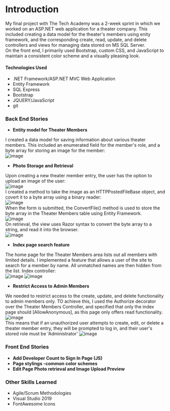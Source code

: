 # Introduction
My final project with The Tech Academy was a 2-week sprint in which we worked on an ASP.NET web application for a theater company. This included creating a data model for the theater's members using enity framework, and the corresponding create, read, update, and delete controllers and views for managing data stored on MS SQL Server.
<br>
On the front end, I primarily used Bootstrap, custom CSS, and JavaScript to maintain a consistent color scheme and a visually pleasing look.

#### Technologies Used
* .NET Framework/ASP.NET MVC Web Application
* Entity Framework
* SQL Express
* Bootstrap
* JQUERY/JavaScript
* git
### Back End Stories
* **Entity model for Theater Members**

I created a data model for saving information about various theater members. This included an enumerated field for the member's role, and a byte array for storing an image for the member:
<br>
![image](https://user-images.githubusercontent.com/98099229/169091254-aef7a434-2144-4261-ae1b-e62051601d56.png)

* **Photo Storage and Retrieval**

Upon creating a new theater member entry, the user has the option to upload an image of the user:
<br>
![image](https://user-images.githubusercontent.com/98099229/169093469-4d1b84ad-0485-4373-b339-fe04ae7a569c.png)
<br>
I created a method to take the image as an HTTPPostedFileBase object, and covert it to a byte array using a binary reader:
<br>
![image](https://user-images.githubusercontent.com/98099229/169093922-2bab192e-3e0b-4a84-929d-700ba986fb12.png)
<br>
When the form is submitted, the ConvertFile() method is used to store the byte array in the Theater Members table using Entity Framework.
<br>
![image](https://user-images.githubusercontent.com/98099229/169095252-7ff242ac-3b55-4a95-9fff-0a0ac6e700e9.png)
<br>
On retrieval, the view uses Razor syntax to convert the byte array to a string, and read it into the browser.
<br>
![image](https://user-images.githubusercontent.com/98099229/169095787-ea73a5c1-9c33-4c05-bb57-252184b1c409.png)

* **Index page search feature**

The home page for the Theater Members area lists out all members with limited details. I implemented a feature that allows a user of the site to search for a member by name. All unmatched names are then hidden from the list. Index controller:
<br>
![image](https://user-images.githubusercontent.com/98099229/169096668-58ba44ca-3c55-4ded-a24b-9ff2905ea911.png)
![image](https://user-images.githubusercontent.com/98099229/169097120-cdbfd65d-b158-4cc5-a876-575b9d0f1570.png)

* **Restrict Access to Admin Members**

We needed to restrict access to the create, update, and delete functionality to admin members only. TO achieve this, I used the Authorize decorator over the Theater Members Controller, and specified that only the index page should [AllowAnonymous], as this page only offers read functionality.
<br>
![image](https://user-images.githubusercontent.com/98099229/169098160-5e913437-a69b-47d3-9cc2-9b9d485eeef7.png)
<br>
This means that if an unauthorized user attempts to create, edit, or delete a theater member entry, they will be prompted to log in, and their user's stored role must be 'Administrator'
![image](https://user-images.githubusercontent.com/98099229/169099263-578dd592-8475-4924-a43e-c459bd507578.png)

### Front End Stories
* **Add Developer Count to Sign In Page (JS)**
* **Page stylings -common color schemes**
* **Edit Page Photo retrieval and Image Upload Preview**
### Other Skills Learned
* Agile/Scrum Methodologies
* Visual Studio 2019
* FontAwesome Icons
